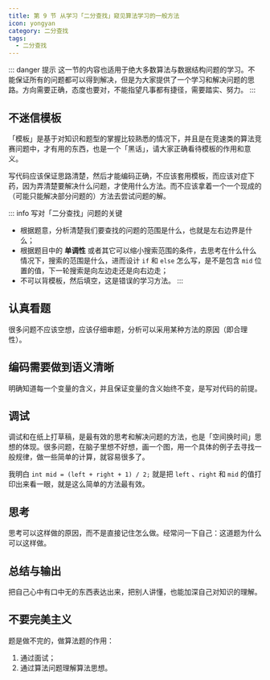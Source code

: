 ```yaml
---
title: 第 9 节 从学习「二分查找」窥见算法学习的一般方法
icon: yongyan
category: 二分查找
tags:
  - 二分查找
---
```


::: danger 提示
这一节的内容也适用于绝大多数算法与数据结构问题的学习。不能保证所有的问题都可以得到解决，但是为大家提供了一个学习和解决问题的思路。方向需要正确，态度也要对，不能指望凡事都有捷径，需要踏实、努力。
:::

## 不迷信模板

「模板」是基于对知识和题型的掌握比较熟悉的情况下，并且是在竞速类的算法竞赛问题中，才有用的东西，也是一个「黑话」，请大家正确看待模板的作用和意义。

写代码应该保证思路清楚，然后才能编码正确，不应该套用模板，而应该对症下药，因为弄清楚要解决什么问题，才使用什么方法。而不应该拿着一个一个现成的（可能只能解决部分问题的）方法去尝试问题的解。

::: info 写对「二分查找」问题的关键

+ 根据题意，分析清楚我们要查找的问题的范围是什么，也就是左右边界是什么；
+ 根据题目中的 **单调性** 或者其它可以缩小搜索范围的条件，去思考在什么什么情况下，搜索的范围是什么，进而设计 `if` 和 `else` 怎么写，是不是包含 `mid` 位置的值，下一轮搜索是向左边走还是向右边走；
+ 不可以背模板，然后填空，这是错误的学习方法。
:::

## 认真看题

很多问题不应该空想，应该仔细审题，分析可以采用某种方法的原因（即合理性）。

## 编码需要做到语义清晰

明确知道每一个变量的含义，并且保证变量的含义始终不变，是写对代码的前提。

## 调试

调试和在纸上打草稿，是最有效的思考和解决问题的方法，也是「空间换时间」思想的体现。很多问题，在脑子里想不好想，画一个图，用一个具体的例子去寻找一般规律，做一些简单的计算，就容易很多了。

我明白 `int mid = (left + right + 1) / 2;` 就是把 `left` 、`right` 和 `mid` 的值打印出来看一眼，就是这么简单的方法最有效。


## 思考

思考可以这样做的原因，而不是直接记住怎么做。经常问一下自己：这道题为什么可以这样做。

## 总结与输出

把自己心中有口中无的东西表达出来，把别人讲懂，也能加深自己对知识的理解。


## 不要完美主义

题是做不完的，做算法题的作用：

1. 通过面试；
2. 通过算法问题理解算法思想。